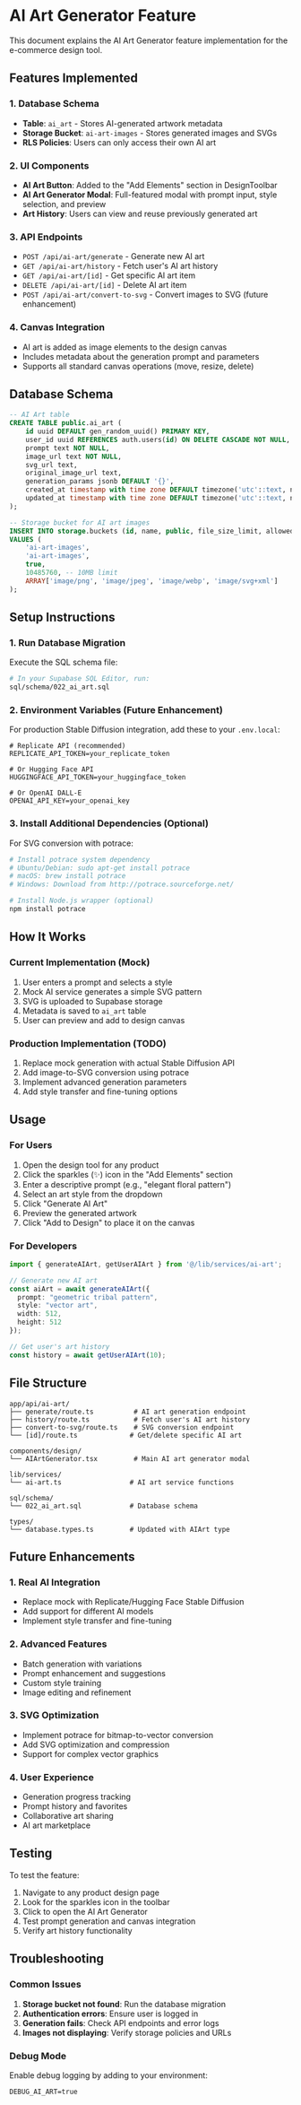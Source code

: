 # AI Art Generator Feature

This document explains the AI Art Generator feature implementation for the e-commerce design tool.

## Features Implemented

### 1. Database Schema
- **Table**: `ai_art` - Stores AI-generated artwork metadata
- **Storage Bucket**: `ai-art-images` - Stores generated images and SVGs
- **RLS Policies**: Users can only access their own AI art

### 2. UI Components
- **AI Art Button**: Added to the "Add Elements" section in DesignToolbar
- **AI Art Generator Modal**: Full-featured modal with prompt input, style selection, and preview
- **Art History**: Users can view and reuse previously generated art

### 3. API Endpoints
- `POST /api/ai-art/generate` - Generate new AI art
- `GET /api/ai-art/history` - Fetch user's AI art history
- `GET /api/ai-art/[id]` - Get specific AI art item
- `DELETE /api/ai-art/[id]` - Delete AI art item
- `POST /api/ai-art/convert-to-svg` - Convert images to SVG (future enhancement)

### 4. Canvas Integration
- AI art is added as image elements to the design canvas
- Includes metadata about the generation prompt and parameters
- Supports all standard canvas operations (move, resize, delete)

## Database Schema

```sql
-- AI Art table
CREATE TABLE public.ai_art (
    id uuid DEFAULT gen_random_uuid() PRIMARY KEY,
    user_id uuid REFERENCES auth.users(id) ON DELETE CASCADE NOT NULL,
    prompt text NOT NULL,
    image_url text NOT NULL,
    svg_url text,
    original_image_url text,
    generation_params jsonb DEFAULT '{}',
    created_at timestamp with time zone DEFAULT timezone('utc'::text, now()) NOT NULL,
    updated_at timestamp with time zone DEFAULT timezone('utc'::text, now()) NOT NULL
);

-- Storage bucket for AI art images
INSERT INTO storage.buckets (id, name, public, file_size_limit, allowed_mime_types)
VALUES (
    'ai-art-images',
    'ai-art-images',
    true,
    10485760, -- 10MB limit
    ARRAY['image/png', 'image/jpeg', 'image/webp', 'image/svg+xml']
);
```

## Setup Instructions

### 1. Run Database Migration
Execute the SQL schema file:
```bash
# In your Supabase SQL Editor, run:
sql/schema/022_ai_art.sql
```

### 2. Environment Variables (Future Enhancement)
For production Stable Diffusion integration, add these to your `.env.local`:
```env
# Replicate API (recommended)
REPLICATE_API_TOKEN=your_replicate_token

# Or Hugging Face API
HUGGINGFACE_API_TOKEN=your_huggingface_token

# Or OpenAI DALL-E
OPENAI_API_KEY=your_openai_key
```

### 3. Install Additional Dependencies (Optional)
For SVG conversion with potrace:
```bash
# Install potrace system dependency
# Ubuntu/Debian: sudo apt-get install potrace
# macOS: brew install potrace
# Windows: Download from http://potrace.sourceforge.net/

# Install Node.js wrapper (optional)
npm install potrace
```

## How It Works

### Current Implementation (Mock)
1. User enters a prompt and selects a style
2. Mock AI service generates a simple SVG pattern
3. SVG is uploaded to Supabase storage
4. Metadata is saved to `ai_art` table
5. User can preview and add to design canvas

### Production Implementation (TODO)
1. Replace mock generation with actual Stable Diffusion API
2. Add image-to-SVG conversion using potrace
3. Implement advanced generation parameters
4. Add style transfer and fine-tuning options

## Usage

### For Users
1. Open the design tool for any product
2. Click the sparkles (✨) icon in the "Add Elements" section
3. Enter a descriptive prompt (e.g., "elegant floral pattern")
4. Select an art style from the dropdown
5. Click "Generate AI Art"
6. Preview the generated artwork
7. Click "Add to Design" to place it on the canvas

### For Developers
```typescript
import { generateAIArt, getUserAIArt } from '@/lib/services/ai-art';

// Generate new AI art
const aiArt = await generateAIArt({
  prompt: "geometric tribal pattern",
  style: "vector art",
  width: 512,
  height: 512
});

// Get user's art history
const history = await getUserAIArt(10);
```

## File Structure

```
app/api/ai-art/
├── generate/route.ts          # AI art generation endpoint
├── history/route.ts           # Fetch user's AI art history
├── convert-to-svg/route.ts    # SVG conversion endpoint
└── [id]/route.ts             # Get/delete specific AI art

components/design/
└── AIArtGenerator.tsx         # Main AI art generator modal

lib/services/
└── ai-art.ts                 # AI art service functions

sql/schema/
└── 022_ai_art.sql            # Database schema

types/
└── database.types.ts         # Updated with AIArt type
```

## Future Enhancements

### 1. Real AI Integration
- Replace mock with Replicate/Hugging Face Stable Diffusion
- Add support for different AI models
- Implement style transfer and fine-tuning

### 2. Advanced Features
- Batch generation with variations
- Prompt enhancement and suggestions
- Custom style training
- Image editing and refinement

### 3. SVG Optimization
- Implement potrace for bitmap-to-vector conversion
- Add SVG optimization and compression
- Support for complex vector graphics

### 4. User Experience
- Generation progress tracking
- Prompt history and favorites
- Collaborative art sharing
- AI art marketplace

## Testing

To test the feature:
1. Navigate to any product design page
2. Look for the sparkles icon in the toolbar
3. Click to open the AI Art Generator
4. Test prompt generation and canvas integration
5. Verify art history functionality

## Troubleshooting

### Common Issues
1. **Storage bucket not found**: Run the database migration
2. **Authentication errors**: Ensure user is logged in
3. **Generation fails**: Check API endpoints and error logs
4. **Images not displaying**: Verify storage policies and URLs

### Debug Mode
Enable debug logging by adding to your environment:
```env
DEBUG_AI_ART=true
```
